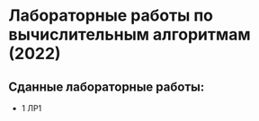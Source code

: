 # Лабораторные работы по вычислительным алгоритмам (2022)

## Сданные лабораторные работы:

- 1 ЛР1
